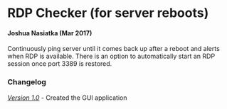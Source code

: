 ﻿# RDP Checker (for server reboots)
#### Joshua Nasiatka (Mar 2017)

Continuously ping server until it comes back up after a reboot and alerts when RDP is available. There is an option to automatically start an RDP session once port 3389 is restored.

### Changelog
[*Version 1.0*](RDPChecker.exe) - Created the GUI application
